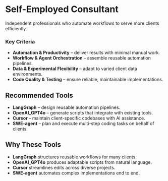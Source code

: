 # Self-Employed Consultant

Independent professionals who automate workflows to serve more clients efficiently.

### Key Criteria
- **Automation & Productivity** – deliver results with minimal manual work.
- **Workflow & Agent Orchestration** – assemble reusable automation pipelines.
- **Data & Experimental Flexibility** – adapt to varied client data environments.
- **Code Quality & Testing** – ensure reliable, maintainable implementations.

## Recommended Tools
- **LangGraph** – design reusable automation pipelines.
- **OpenAI_GPT4o** – generate scripts that integrate with existing tools.
- **Cursor** – maintain client-specific codebases with AI assistance.
- **SWE-agent** – plan and execute multi-step coding tasks on behalf of clients.

## Why These Tools
- **LangGraph** structures reusable workflows for many clients.
- **OpenAI_GPT4o** produces adaptable scripts from natural language.
- **Cursor** streamlines edits across diverse projects.
- **SWE-agent** automates complex implementations end to end.
